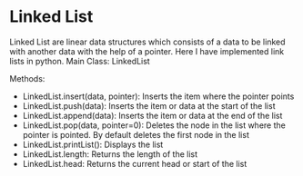 # Linked List
Linked List are linear data structures which consists of a data to be linked with another data with the help of a pointer.
Here I have implemented link lists in python.
Main Class:
LinkedList

Methods:
<ul>
<li>LinkedList.insert(data, pointer): Inserts the item where the pointer points</li>
<li>LinkedList.push(data): Inserts the item or data at the start of the list</li>
<li>LinkedList.append(data): Inserts the item or data at the end of the list</li>
<li>LinkedList.pop(data, pointer=0): Deletes the node in the list where the pointer is pointed. By default deletes the first node in the list</li>
<li>LinkedList.printList(): Displays the list</li>
<li>LinkedList.length: Returns the length of the list</li>
<li>LinkedList.head: Returns the current head or start of the list</li>

